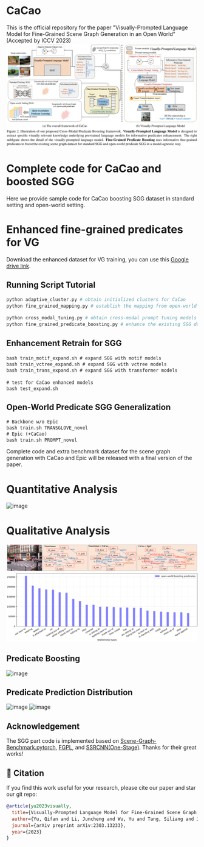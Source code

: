 # CaCao
This is the official repository for the paper "Visually-Prompted Language Model for Fine-Grained Scene Graph Generation in an Open World" (Accepted by ICCV 2023)
![framework](figures/architecture.png)
# Complete code for CaCao and boosted SGG
Here we provide sample code for CaCao boosting SGG dataset in standard setting and open-world setting.
# Enhanced fine-grained predicates for VG
Download the enhanced dataset for VG training, you can use this [Google drive link](https://drive.google.com/drive/folders/1WOeumjptstD7nZQJgkJiqbQo9A_05gkh?usp=sharing).
## Running Script Tutorial
```bash
python adaptive_cluster.py # obtain initialized clusters for CaCao
python fine_grained_mapping.py # establish the mapping from open-world boosted data to target predicates for enhancement
```
```bash
python cross_modal_tuning.py # obtain cross-modal prompt tuning models for better predicate boosting
python fine_grained_predicate_boosting.py # enhance the existing SGG dataset with our CaCao model in <pre_trained_visually_prompted_model>
```
## Enhancement Retrain for SGG
	bash train_motif_expand.sh # expand SGG with motif models
	bash train_vctree_expand.sh # expand SGG with vctree models
	bash train_trans_expand.sh # expand SGG with transformer models
  
	# test for CaCao enhanced models
	bash test_expand.sh
## Open-World Predicate SGG Generalization
	# Backbone w/o Epic 
	bash train.sh TRANSGLOVE_novel
	# Epic (+CaCao)
	bash train.sh PROMPT_novel
Complete code and extra benchmark dataset for the scene graph generation with CaCao and Epic will be released with a final version of the paper.
# Quantitative Analysis
![image](https://github.com/Yuqifan1117/CaCao/assets/48062034/edd8b9bf-9d00-4f0f-894d-fce3b631fea5)
# Qualitative Analysis
![visualization](figures/visualization.png)
![visualization](figures/open-world.png)
## Predicate Boosting
![image](https://user-images.githubusercontent.com/48062034/204218380-3e2eedea-0adb-4acf-b3b6-c574c9e2dbfd.png)
## Predicate Prediction Distribution
![image](https://user-images.githubusercontent.com/48062034/204217723-3c053991-3df8-45c0-b99b-a9830cc2319e.png)
![image](https://user-images.githubusercontent.com/48062034/204218044-93bcd22e-96da-4fe7-8fb1-dacd7646d563.png)

## Acknowledgement
The SGG part code is implemented based on [Scene-Graph-Benchmark.pytorch](https://github.com/KaihuaTang/Scene-Graph-Benchmark.pytorch), [FGPL](https://github.com/XinyuLyu/FGPL), and [SSRCNN(One-Stage)](https://github.com/MCGNJU/Structured-Sparse-RCNN). Thanks for their great works! 
## 📜 Citation
If you find this work useful for your research, please cite our paper and star our git repo:
```bibtex
@article{yu2023visually,
  title={Visually-Prompted Language Model for Fine-Grained Scene Graph Generation in an Open World},
  author={Yu, Qifan and Li, Juncheng and Wu, Yu and Tang, Siliang and Ji, Wei and Zhuang, Yueting},
  journal={arXiv preprint arXiv:2303.13233},
  year={2023}
}
```
